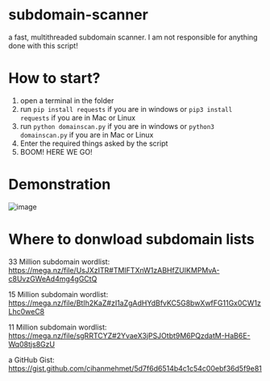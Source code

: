 # subdomain-scanner
a fast, multithreaded subdomain scanner. I am not responsible for anything done with this script!

# How to start?
1. open a terminal in the folder
2. run `pip install requests` if you are in windows or `pip3 install requests` if you are in Mac or Linux
3. run `python domainscan.py` if you are in windows or `python3 domainscan.py` if you are in Mac or Linux
4. Enter the required things asked by the script
5. BOOM! HERE WE GO!

# Demonstration
![image](https://user-images.githubusercontent.com/36286877/132982236-2fd0e3e6-9878-4811-9b31-8c78f8f30f79.png)

# Where to donwload subdomain lists
33 Million subdomain wordlist: https://mega.nz/file/UsJXzITR#TMIFTXnW1zABHfZUIKMPMvA-c8UvzGWeAd4mg4gGCtQ

15 Million subdomain wordlist: https://mega.nz/file/BtIh2KaZ#zI1aZgAdHYdBfvKC5G8bwXwfFG11Gx0CW1zLhc0weC8

11 Million subdomain wordlist: https://mega.nz/file/sgRRTCYZ#2YvaeX3jPSJOtbt9M6PQzdatM-HaB6E-Wq08tjs8GzU

a GitHub Gist: https://gist.github.com/cihanmehmet/5d7f6d6514b4c1c54c00ebf36d5f9e81
